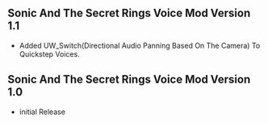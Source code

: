 ## Sonic And The Secret Rings Voice Mod Version 1.1

- Added UW_Switch(Directional Audio Panning Based On The Camera) To Quickstep Voices.


## Sonic And The Secret Rings Voice Mod Version 1.0

- initial Release


